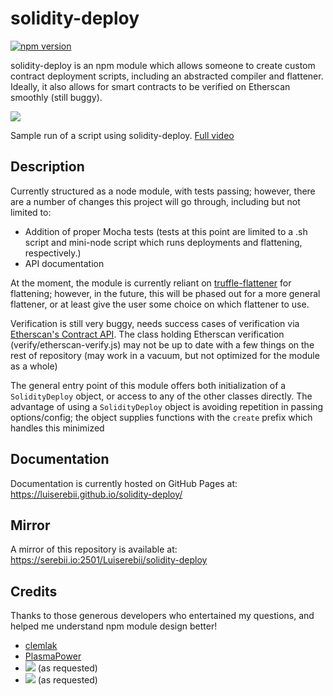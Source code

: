 # solidity-deploy
[![npm version](https://badge.fury.io/js/solidity-deploy.svg)](https://badge.fury.io/js/solidity-deploy)

solidity-deploy is an npm module which allows someone to create custom contract deployment scripts, including an abstracted compiler and flattener. Ideally, it also allows for smart contracts to be verified on Etherscan smoothly (still buggy).

<img src="https://i.imgur.com/BYwVqNx.gif"/>

Sample run of a script using solidity-deploy. [Full video](https://www.youtube.com/watch?v=ZpFRX0Rv5_E)

## Description
Currently structured as a node module, with tests passing; however, there are a number of changes this project will go through, including but not limited to:
- Addition of proper Mocha tests (tests at this point are limited to a .sh script and mini-node script which runs deployments and flattening, respectively.)
- API documentation

At the moment, the module is currently reliant on [truffle-flattener](https://www.npmjs.com/package/truffle-flattener) for flattening; however, in the future, this will be phased out for a more general flattener, or at least give the user some choice on which flattener to use. 

Verification is still very buggy, needs success cases of verification via [Etherscan's Contract API](https://rinkeby.etherscan.io/apis#contracts). The class holding Etherscan verification (verify/etherscan-verify.js) may not be up to date with a few things on the rest of repository (may work in a vacuum, but not optimized for the module as a whole)

The general entry point of this module offers both initialization of a `SolidityDeploy` object, or access to any of the other classes directly. The advantage of using a `SolidityDeploy` object is avoiding repetition in passing options/config; the object supplies functions with the `create` prefix which handles this minimized 

## Documentation
Documentation is currently hosted on GitHub Pages at: https://luiserebii.github.io/solidity-deploy/

## Mirror
A mirror of this repository is available at: https://serebii.io:2501/Luiserebii/solidity-deploy

## Credits
Thanks to those generous developers who entertained my questions, and helped me understand npm module design better!
* [clemlak](https://github.com/clemlak)
* [PlasmaPower](https://github.com/PlasmaPower)
* <a href="https://github.com/d1ll0n"><img src="https://i.imgur.com/5xXlQDX.png"/></a> (as requested)
* <img src="https://i.imgur.com/sn3RPC0.png"/> (as requested)
